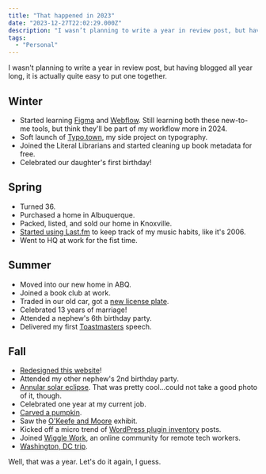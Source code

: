```yaml
---
title: "That happened in 2023"
date: "2023-12-27T22:02:29.000Z"
description: "I wasn’t planning to write a year in review post, but having blogged all year long, it is actually quite easy to put one together. "
tags: 
  - "Personal"
---
```


I wasn't planning to write a year in review post, but having blogged all year long, it is actually quite easy to put one together.

## Winter

- Started learning [Figma](https://www.figma.com) and [Webflow](https://webflow.com). Still learning both these new-to-me tools, but think they'll be part of my workflow more in 2024.
- Soft launch of [Typo.town](https://typo.town), my side project on typography.
- Joined the Literal Librarians and started cleaning up book metadata for free.
- Celebrated our daughter's first birthday!

## Spring

- Turned 36.
- Purchased a home in Albuquerque.
- Packed, listed, and sold our home in Knoxville.
- [Started using Last.fm](https://www.last.fm/user/nsmsn) to keep track of my music habits, like it's 2006.
- Went to HQ at work for the fist time.

## Summer

- Moved into our new home in ABQ.
- Joined a book club at work.
- Traded in our old car, got a [new license plate](https://nicksimson.com/notes/rss-license-plate/).
- Celebrated 13 years of marriage!
- Attended a nephew's 6th birthday party.
- Delivered my first [Toastmasters](https://www.toastmasters.org) speech.

## Fall

- [Redesigned this website](https://nicksimson.com/posts/hello-wordpress/)!
- Attended my other nephew's 2nd birthday party.
- [Annular solar eclipse](https://science.nasa.gov/eclipses/future-eclipses/eclipse-2023/where-when/). That was pretty cool...could not take a good photo of it, though.
- Celebrated one year at my current job.
- [Carved a pumpkin](https://nicksimson.com/notes/halloween-2023/).
- Saw the [O'Keefe and Moore](https://nicksimson.com/notes/okeefe-moore/) exhibit.
- Kicked off a micro trend of [WordPress plugin inventory](/posts/2023-wp-plugin-inventory.html) posts.
- Joined [Wiggle Work](https://wiggle.work/), an online community for remote tech workers.
- [Washington, DC trip](/posts/2023-two-nights-in-dc.html).

Well, that was a year. Let's do it again, I guess.
